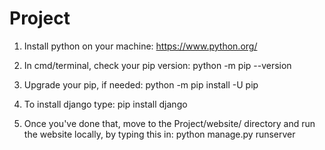 # Project
1. Install python on your machine: https://www.python.org/

2. In cmd/terminal, check your pip version:
    python -m pip --version

3. Upgrade your pip, if needed:
    python -m pip install -U pip

4. To install django type:
    pip install django

5. Once you've done that, move to the Project/website/ directory and run the website locally, by typing this in:
    python manage.py runserver

